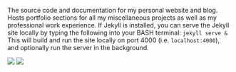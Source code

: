 The source code and documentation for my personal website and blog. Hosts portfolio sections for all my miscellaneous projects as well as my professional work experience. 
If Jekyll is installed, you can serve the Jekyll site locally by typing the following into your BASH terminal: `jekyll serve &` This will build and run the site locally on port 4000 (i.e. `localhost:4000`), and optionally run the server in the background.

<img src="https://img.shields.io/badge/Version-1.0.0-blue.svg" />  <img src="https://img.shields.io/badge/license-GNU-red.svg" />

